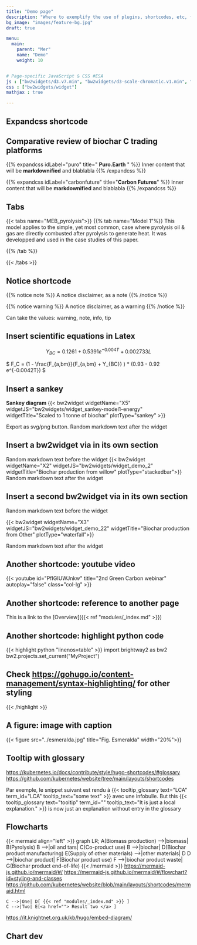 ```yaml
---
title: "Demo page"
description: "Where to exemplify the use of plugins, shortcodes, etc, for memory. Page set as draft: does not render for live website."
bg_image: "images/feature-bg.jpg"
draft: true

menu:
  main:
    parent: "Mer"
    name: "Demo"
    weight: 10


# Page-specific JavaScript & CSS #ESA
js : ["bw2widgets/d3.v7.min", "bw2widgets/d3-scale-chromatic.v1.min", "bw2widgets/d3-sankey-diagram.min", "bw2widgets/widget_plot_types", "js/mermaid.min"]
css : ["bw2widgets/widget"]
mathjax : true

---	
```

<!-- Add style to links or they won't appear properly-->
<style>
.link {
  fill: none;
  stroke: #000;
  stroke-opacity: .0;
}
.link:hover {
  stroke-opacity: .5;
}
</style>

## Expandcss shortcode

## Comparative review of biochar C trading platforms

{{% expandcss idLabel="puro" title=" **Puro.Earth** " %}}
  Inner content that will be **markdownified** and blablabla
{{% /expandcss %}}

{{% expandcss idLabel="carbonfuture" title="**Carbon Futures**" %}}
  Inner content that will be **markdownified** and blablabla
{{% /expandcss %}}


## Tabs

{{< tabs name="MEB_pyrolysis">}}
  {{% tab name="Model 1"%}}
  This model applies to the simple, yet most common, case where pyrolysis oil & gas are directly combusted after pyrolysis to generate heat. It was developped and used in the case studies of this paper.

  {{% /tab %}}

{{< /tabs >}}

## Notice shortcode
{{% notice note %}}
A notice disclaimer, as a note
{{% /notice %}}

{{% notice warning %}}
A notice disclaimer, as a warning
{{% /notice %}}

Can take the values: warning, note, info, tip

## Insert scientific equations in Latex

  $$ Y_{BC} = 0.1261 + 0.5391 e^{-0.004T} + 0.002733L $$

  $ F_C = (1 - \frac{F_{a,bm}}{F_{a,bm} + Y_{BC}} ) * (0.93 - 0.92 e^{-0.0042T}) $


## Insert a sankey 

  **Sankey diagram**
  {{< bw2widget widgetName="X5" widgetJS="bw2widgets/widget_sankey-model1-energy" widgetTitle="Scaled to 1 tonne of biochar" plotType="sankey" >}} 

Export as svg/png button. 
Random markdown text after the widget

## Insert a bw2widget via in its own section
Random markdown text before the widget
{{< bw2widget widgetName="X2" widgetJS="bw2widgets/widget_demo_2" widgetTitle="Biochar production from willow" plotType="stackedbar">}} 
Random markdown text after the widget

## Insert a second bw2widget via in its own section
Random markdown text before the widget
<!-- Shortcode for bw2widget inclusion: widgetName should not have any underscore '_'. plotType available: 'waterfall', 'stackedbar' -->
{{< bw2widget widgetName="X3" widgetJS="bw2widgets/widget_demo_22" widgetTitle="Biochar production from Other" plotType="waterfall">}} 

Random markdown text after the widget

## Another shortcode: youtube video
{{< youtube id="PfIGIUWJnkw" title="2nd Green Carbon webinar" autoplay="false" class="col-lg" >}}

## Another shortcode: reference to another page
This is a link to the [Overview]({{< ref "modules/_index.md" >}})


## Another shortcode: highlight python code
{{< highlight python "linenos=table" >}}
import brightway2 as bw2
bw2.projects.set_current("MyProject")
## Check https://gohugo.io/content-management/syntax-highlighting/ for other styling
{{< /highlight >}}

## A figure: image with caption
{{< figure src="../esmeralda.jpg" title="Fig. Esmeralda" width="20%">}}

## Tooltip with glossary
https://kubernetes.io/docs/contribute/style/hugo-shortcodes/#glossary
https://github.com/kubernetes/website/tree/main/layouts/shortcodes

Par exemple, le snippet suivant est rendu à {{< tooltip_glossary text="LCA" term_id="LCA" tooltip_text="some text" >}} avec une infobulle. But this {{< tooltip_glossary text="tooltip" term_id="" tooltip_text="It is just a local explanation." >}} is now just an explanation without entry in the glossary

## Flowcharts
<script>mermaid.initialize({ startOnLoad: true, securityLevel: 'loose'});</script>
{{< mermaid align="left" >}}
graph LR;
    A(Biomass production) -->|biomass| B(Pyrolysis)
    B -->|oil and tars| C(Co-product use)
    B -->|biochar| D(Biochar product manufacturing)
    E(Supply of other materials) -->|other materials| D
    D -->|biochar product| F(Biochar product use)
    F -->|biochar product waste| G(Biochar product end-of-life)
{{< /mermaid >}}
https://mermaid-js.github.io/mermaid/#/
https://mermaid-js.github.io/mermaid/#/flowchart?id=styling-and-classes
https://github.com/kubernetes/website/blob/main/layouts/shortcodes/mermaid.html


    C -->|One| D[ {{< ref "modules/_index.md" >}} ]
    C -->|Two| E[<a href=""> Result two </a> ]

https://it.knightnet.org.uk/kb/hugo/embed-diagram/

## Chart dev 


<!-- Create a div where the graph will take place -->
<div id="my_dataviz"></div>
<div id="my_dataviz_legend"></div>

<script>

// set the dimensions and margins of the graph & the lend
var margin = {top: 10, right: 30, bottom: 20, left: 50},
    legend_width = 50,
    width = 500 - margin.left - margin.right - legend_width,
    height = 400 - margin.top - margin.bottom;
    legend_height = height;

// append the svg object to the body of the page
var svg = d3.select("#my_dataviz")
  .append("svg")
    .attr("width", width + margin.left + margin.right + legend_width)
    .attr("height", height + margin.top + margin.bottom)
  .append("g")
    .attr("transform",
          "translate(" + margin.left + "," + margin.top + ")");

// Parse the Data
// behavior change in v4 compared to v5,6,7 >> returns all rows at once in v4; while just first row in v7
d3.csv("https://raw.githubusercontent.com/holtzy/D3-graph-gallery/master/DATA/data_stackedXL.csv").then(function(data) {

  // List of subgroups = header of the csv files = soil condition here
  var subgroups = data.columns.slice(1);

  // List of groups = species here = value of the first column called group -> I show them on the X axis
  var groups = data.map(d => d.group)

  // Add X axis
  var x = d3.scaleBand()
      .domain(groups)
      .range([0, width])
      .padding([0.2])
  svg.append("g")
    .attr("transform", "translate(0," + height + ")")
    .call(d3.axisBottom(x).tickSizeOuter(0));

  // Add Y axis
  var y = d3.scaleLinear()
    .domain([0, 120])
    .range([ height, 0 ]);
  svg.append("g")
    .call(d3.axisLeft(y));

  // color palette = one color per subgroup
  var color = d3.scaleOrdinal()
    .domain(subgroups)
    .range(d3.schemeSet2);

  //stack the data? --> stack per subgroup
  var stackedData = d3.stack()
    .keys(subgroups)
    (data)

  console.log('StackedData', stackedData);

  // Show the bars
svg.append("g")
    .selectAll("g")
    // Enter in the stack data = loop key per key = group per group
    .data(stackedData)
    .join("g")
      .attr("fill", d => color(d.key))
      .attr("class", d => "myRect " + d.key ) // Add a class to each subgroup: their name
      .selectAll("rect")
      // enter a second time = loop subgroup per subgroup to add all rectangles
      .data(d => d)
      .join("rect")
        .attr("x", d => x(d.data.group))
        .attr("y", d => y(d[1]))
        .attr("height", d => y(d[0]) - y(d[1]))
        .attr("width",x.bandwidth())
        .attr("stroke", "grey")
        .on("mouseover", function (event,d) { // What happens when user hover a bar

          // what subgroup are we hovering?
          const subGroupName = d3.select(this.parentNode).datum().key 
          
          // Reduce opacity of all rect to 0.2
           d3.selectAll(".myRect").style("opacity", 0.2)  
          
          // Highlight all rects of this subgroup with opacity 1. It is possible to select them since they have a specific class = their name.
           d3.selectAll("."+subGroupName).style("opacity",1) 
        })
        .on("mouseleave", function (event,d) { // When user do not hover anymore
          
          // Back to normal opacity: 1
          d3.selectAll(".myRect")
          .style("opacity",1) 
      })

// adding legend in its own div
// https://observablehq.com/@d3/color-legend (fancy stuff, need extra code)

/* Append in new svg in same div
var legendHolder = d3.select("#my_dataviz")
  .append("svg")

*/
var offset_legend = width-margin.left-margin.right;
var legendHolder = svg.append('g')
    .attr("width", legend_width)
    .attr("height", legend_height + margin.top + margin.bottom)
  // translate the holder to the right side of the graph
    .attr('transform', "translate("+ offset_legend + ", 0)")
// Add one dot in the legend for each name.

var reversedSubgroups = subgroups.reverse();

var legend = legendHolder.selectAll("mydots")
  .data(reversedSubgroups) // name of categories, in reverse order for stacked legend
  .enter()
  .append("circle")
    .attr("cx", 100)
    .attr("cy", function(d,i){ return 100 + i*25}) // 100 is where the first dot appears. 25 is the distance between dots
    .attr("r", 7)
    .style("fill", function(d){ return color(d)})


// Add one dot in the legend for each name.
  legend = legendHolder.selectAll("mylabels")
      .data(reversedSubgroups)
      .enter()
      .append("text")
        .attr("x", 120)
        .attr("y", function(d,i){ return 100 + i*25}) // 100 is where the first dot appears. 25 is the distance between dots
        .style("fill", function(d){ return color(d)})
        .text(function(d){ return d})
        .attr("text-anchor", "left")
        .style("alignment-baseline", "middle")


}) // end of data csv callback

</script>